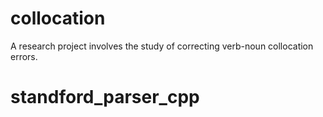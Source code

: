 # collocation
A research project involves the study of correcting verb-noun collocation errors.
# standford_parser_cpp
